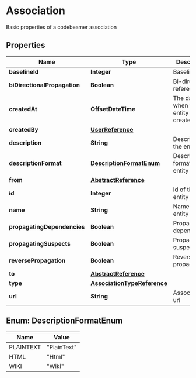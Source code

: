 

# Association

Basic properties of a codebeamer association

## Properties

| Name | Type | Description | Notes |
|------------ | ------------- | ------------- | -------------|
|**baselineId** | **Integer** | Baseline ID |  [optional] |
|**biDirectionalPropagation** | **Boolean** | Bi-directional reference |  [optional] |
|**createdAt** | **OffsetDateTime** | The date when the entity was created |  [optional] |
|**createdBy** | [**UserReference**](UserReference.md) |  |  [optional] |
|**description** | **String** | Description of the entity |  [optional] |
|**descriptionFormat** | [**DescriptionFormatEnum**](#DescriptionFormatEnum) | Description format of the entity |  [optional] |
|**from** | [**AbstractReference**](AbstractReference.md) |  |  |
|**id** | **Integer** | Id of the entity |  [optional] |
|**name** | **String** | Name of the entity |  [optional] |
|**propagatingDependencies** | **Boolean** | Propagating dependencies |  [optional] |
|**propagatingSuspects** | **Boolean** | Propagating suspects |  [optional] |
|**reversePropagation** | **Boolean** | Reverse propagation |  [optional] |
|**to** | [**AbstractReference**](AbstractReference.md) |  |  [optional] |
|**type** | [**AssociationTypeReference**](AssociationTypeReference.md) |  |  [optional] |
|**url** | **String** | Association to url |  [optional] |



## Enum: DescriptionFormatEnum

| Name | Value |
|---- | -----|
| PLAINTEXT | &quot;PlainText&quot; |
| HTML | &quot;Html&quot; |
| WIKI | &quot;Wiki&quot; |



